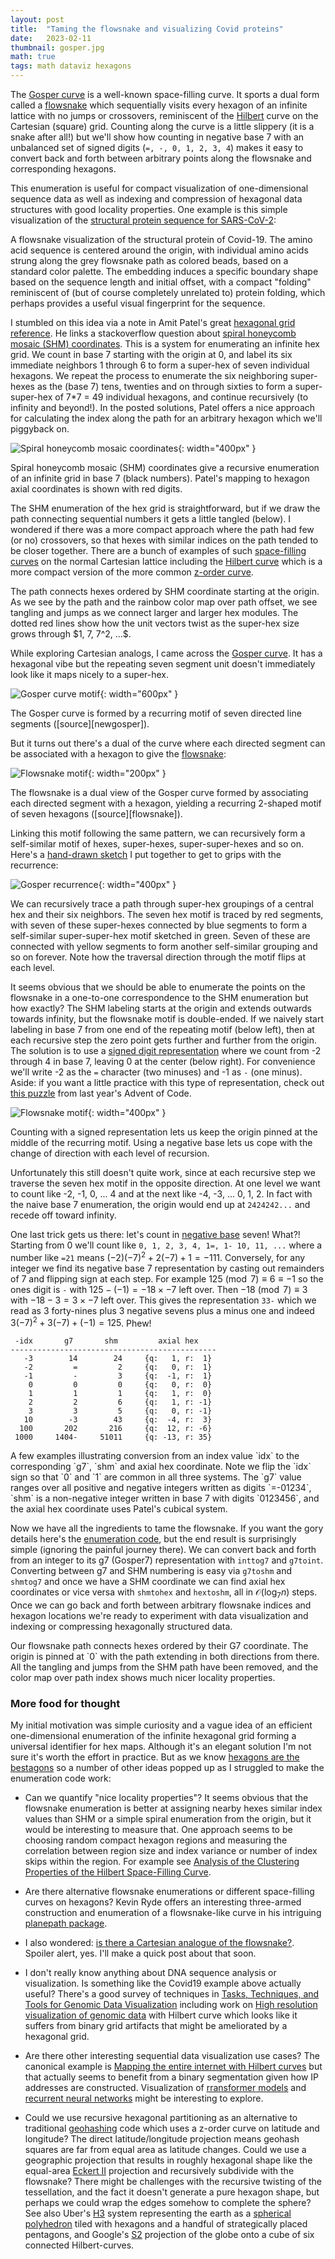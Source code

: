 ```yaml
---
layout: post
title:  "Taming the flowsnake and visualizing Covid proteins"
date:   2023-02-11
thumbnail: gosper.jpg
math: true
tags: math dataviz hexagons
---
```


<!-- markdownlint-disable MD033 -->

The [Gosper curve][gosperwiki] is a well-known space-filling curve.
It sports a dual form called a [flowsnake][flowsnake] which sequentially visits
every hexagon of an infinite lattice with no jumps or crossovers,
reminiscent of the [Hilbert][hilbert] curve on the Cartesian (square) grid.
Counting along the curve is a little slippery (it is a snake after all!)
but we'll show how counting in negative base 7 with an
unbalanced set of signed digits (`=, -, 0, 1, 2, 3, 4`)
makes it easy to convert back and forth between arbitrary points along the flowsnake
and corresponding hexagons.

[gosperwiki]: https://en.wikipedia.org/wiki/Gosper_curve
[flowsnake]: https://larryriddle.agnesscott.org/ifs/ksnow/flowsnake.htm
[hilbert]: https://en.wikipedia.org/wiki/Hilbert_curve

This enumeration is useful for compact visualization of one-dimensional sequence data
as well as indexing and compression of hexagonal data structures with good locality properties.
One example is this simple visualization of the [structural protein sequence for SARS-CoV-2][sarscov2]:

[sarscov2]: https://www.ncbi.nlm.nih.gov/nuccore/MN908947.3

<div id="covid19">
</div>
<div class=caption markdown=1>
A flowsnake visualization of the structural protein of Covid-19.
The amino acid sequence is centered around the origin,
with individual amino acids strung along the grey flowsnake path as colored beads,
based on a standard color palette.
The embedding induces a specific boundary shape based on the sequence length and initial offset,
with a compact "folding" reminiscent of (but of course completely unrelated to) protein folding,
which perhaps provides a useful visual fingerprint for the sequence.
</div>

<style>
    svg {
        display: block;
        margin: 0 auto;
    }
    #covid19 svg {
        margin: -50px 0;
    }
    text {
        stroke: none;
        fill: #333;
        font: 0.6px sans-serif;
        text-anchor: middle;
    }
    circle {
        stroke: none;
    }
    path {
        vector-effect: non-scaling-stroke;
        fill: none;
    }
    .twist {
        stroke-width: 2px;
        stroke: red;
        stroke-dasharray: 5 3;
        opacity: 75%;
    }
    .seq {
        stroke-width: 4px;
        stroke: white;
        opacity: 50%;
    }
</style>
<script src="https://d3js.org/d3.v7.min.js"></script>
<script type="module">
import {sqrt3, shmtohex, g7toshm, inttog7, hexcenter, hexboundary} from '/assets/js/flowsnake.js';
const
    // Amino acid color scheme inspired by https://www.bioinformatics.nl/~berndb/aacolour.html
    aminoColor = {
        A: 'limegreen',
        G: 'limegreen',
        C: 'olive',
        D: 'darkgreen',
        E: 'darkgreen',
        N: 'darkgreen',
        Q: 'darkgreen',
        I: 'royalblue',
        L: 'royalblue',
        M: 'royalblue',
        V: 'royalblue',
        F: 'mediumpurple',
        W: 'mediumpurple',
        Y: 'mediumpurple',
        H: 'mediumblue',
        K: 'orange',
        R: 'orange',
        P: 'hotpink',
        S: 'red',
        T: 'red',
        B: 'grey',
        Z: 'grey',
        X: 'grey',
        STOP: 'grey',
        START: 'grey',
    },
    // Covid 19 structural protein sequence data from https://www.ncbi.nlm.nih.gov/nuccore/MN908947.3
    covid19seq=`
        MFVFLVLLPLVSSQCVNLTTRTQLPPAYTNSFTRGVYYPDKVFR
        SSVLHSTQDLFLPFFSNVTWFHAIHVSGTNGTKRFDNPVLPFNDGVYFASTEKSNIIR
        GWIFGTTLDSKTQSLLIVNNATNVVIKVCEFQFCNDPFLGVYYHKNNKSWMESEFRVY
        SSANNCTFEYVSQPFLMDLEGKQGNFKNLREFVFKNIDGYFKIYSKHTPINLVRDLPQ
        GFSALEPLVDLPIGINITRFQTLLALHRSYLTPGDSSSGWTAGAAAYYVGYLQPRTFL
        LKYNENGTITDAVDCALDPLSETKCTLKSFTVEKGIYQTSNFRVQPTESIVRFPNITN
        LCPFGEVFNATRFASVYAWNRKRISNCVADYSVLYNSASFSTFKCYGVSPTKLNDLCF
        TNVYADSFVIRGDEVRQIAPGQTGKIADYNYKLPDDFTGCVIAWNSNNLDSKVGGNYN
        YLYRLFRKSNLKPFERDISTEIYQAGSTPCNGVEGFNCYFPLQSYGFQPTNGVGYQPY
        RVVVLSFELLHAPATVCGPKKSTNLVKNKCVNFNFNGLTGTGVLTESNKKFLPFQQFG
        RDIADTTDAVRDPQTLEILDITPCSFGGVSVITPGTNTSNQVAVLYQDVNCTEVPVAI
        HADQLTPTWRVYSTGSNVFQTRAGCLIGAEHVNNSYECDIPIGAGICASYQTQTNSPR
        RARSVASQSIIAYTMSLGAENSVAYSNNSIAIPTNFTISVTTEILPVSMTKTSVDCTM
        YICGDSTECSNLLLQYGSFCTQLNRALTGIAVEQDKNTQEVFAQVKQIYKTPPIKDFG
        GFNFSQILPDPSKPSKRSFIEDLLFNKVTLADAGFIKQYGDCLGDIAARDLICAQKFN
        GLTVLPPLLTDEMIAQYTSALLAGTITSGWTFGAGAALQIPFAMQMAYRFNGIGVTQN
        VLYENQKLIANQFNSAIGKIQDSLSSTASALGKLQDVVNQNAQALNTLVKQLSSNFGA
        ISSVLNDILSRLDKVEAEVQIDRLITGRLQSLQTYVTQQLIRAAEIRASANLAATKMS
        ECVLGQSKRVDFCGKGYHLMSFPQSAPHGVVFLHVTYVPAQEKNFTTAPAICHDGKAH
        FPREGVFVSNGTHWFVTQRNFYEPQIITTDNTFVSGNCDVVIGIVNNTVYDPLQPELD
        SFKEELDKYFKNHTSPDVDLGDISGINASVVNIQKEIDRLNEVAKNLNESLIDLQELG
        KYEQYIKWPWYIWLGFIAGLIAIVMVTIMLCCMTSCCSCLKGCCSCGSCCKFDEDDSE
        PVLKGVKLHYT`.trim().replace(/\s+/g, ''),
    // show half the sequence on each side of the origin
    start = -Math.floor(covid19seq.length/2),
    vs = covid19seq.split(''),
    ps = vs.map((_, i) => hexcenter(shmtohex(g7toshm(inttog7(start+i))))),
    scale = 1.1*Math.max(...ps.map(p => Math.max(Math.abs(p.x), Math.abs(p.y)))),
    svg = d3.select('#covid19')
        .append('svg')
        .attr('width', 800)
        .attr('height', 600)
        .attr('viewBox', `-${scale} -${scale/2} ${2*scale} ${2*scale*3/4}`);
// display a line tracing the flowsnake enumeration of the amino acid sequence
svg.append('path')
    .attr('class', 'seq')
    .attr('d', d3.line(d => d.x, d => d.y)(ps));
// string circular beads along the flowsnake based on amino acid color
svg.append('g')
    .selectAll('circle')
    .data(ps)
    .join('circle')
    .attr('cx', d => d.x)
    .attr('cy', d => d.y)
    .attr('r', 1/sqrt3)
    .style('fill', (_, i) => aminoColor[vs[i]]);
</script>

I stumbled on this idea via a note in
Amit Patel's great [hexagonal grid reference][hexref].
He links a stackoverflow question about [spiral honeycomb mosaic (SHM) coordinates][shmq].
This is a system for enumerating an infinite hex grid.
We count in base 7 starting with the origin at 0,
and label its six immediate neighbors 1 through 6
to form a super-hex of seven individual hexagons.
We repeat the process to enumerate the six neighboring super-hexes
as the (base 7) tens, twenties and on through sixties
to form a super-super-hex of 7*7 = 49 individual hexagons,
and continue recursively (to infinity and beyond!).
In the posted solutions, Patel offers a nice approach for calculating the
index along the path for an arbitrary hexagon which we'll piggyback on.

![Spiral honeycomb mosaic coordinates](/assets/img/shm.png){: width="400px" }
<div class=caption markdown=1>
Spiral honeycomb mosaic (SHM) coordinates give a recursive enumeration of an infinite grid in base 7 (black numbers).  Patel's mapping to hexagon axial coordinates is shown with red digits.
</div>

[hexref]: https://www.redblobgames.com/grids/hexagons/
[shmq]: https://gamedev.stackexchange.com/questions/71785/converting-between-spiral-honeycomb-mosaic-and-axial-hex-coordinates

The SHM enumeration of the hex grid is straightforward,
but if we draw the path connecting sequential numbers
it gets a little tangled (below).
I wondered if there was a more compact approach where the
path had few (or no) crossovers, so that hexes with similar indices
on the path tended to be closer together.
There are a bunch of examples of such [space-filling curves][sfc] on the
normal Cartesian lattice including the [Hilbert curve][hilbert]
which is a more compact version of the more common [z-order curve][zorder].

<div id="shmpath"></div>
<div class=caption markdown=1>
The path connects hexes ordered by SHM coordinate starting at the origin.
As we see by the path and the rainbow color map over path offset,
we see tangling and jumps as we connect larger and larger hex modules.
The dotted red lines show how the unit vectors twist as the super-hex size
grows through $1, 7, 7^2, ...$.
</div>

<script type="module">
import {sqrt3, shmtohex, g7toshm, inttog7, hexcenter, hexboundary} from '/assets/js/flowsnake.js';
import {turboRGB} from '/assets/js/turbocmap.js';

const
    start = 0,
    end = parseInt('1000', 7),
    hs = [...Array(end).keys()].map(i => shmtohex(i)),
    ps = hs.map(h => hexcenter(h)),
    scale = 1.2*Math.max(...ps.map(p => Math.max(Math.abs(p.x), Math.abs(p.y)))),
    svg = d3.select('#shmpath')
        .append('svg')
        .attr('width', 600)
        .attr('height', 600)
        .attr('viewBox', `-${scale} -${scale} ${2*scale} ${2*scale}`),
    line = d3.line(d => d.x, d => d.y),
    ohex = line(hexboundary({q: 0, r: 0}))+'Z',
    color = i => turboRGB(i/end),
    gs = svg.append('g')
        .selectAll('g')
        .data(ps)
        .join('g')
        .attr('class', 'hex')
        .attr('transform', p => `translate(${p.x}, ${p.y})`);

gs.append('path')
    .attr('d', ohex)
    .style('fill', (_, i) => color(i));
gs.append('text')
    .attr('dy', 0.6)
    .text((_, i) => i.toString(7))

svg.append('path')
    .attr('class', 'seq')
    .attr('d', line(ps));

svg.append('g')
    .attr('class', 'twist')
    .selectAll('path')
    .data([1, 7, 7*7])
    .join('path')
    .attr('d', d => line([{x: 0, y: 0}, hexcenter(shmtohex(d))]));
</script>

[sfc]: https://en.wikipedia.org/wiki/Space-filling_curve
[zorder]: https://en.wikipedia.org/wiki/Z-order_curve

While exploring Cartesian analogs, I came across the [Gosper curve][gosperwiki].
It has a hexagonal vibe but the repeating seven segment unit doesn't
immediately look like it maps nicely to a super-hex.

![Gosper curve motif](/assets/img/gosper-motif.jpg){: width="600px" }
<div class=caption markdown=1>
The Gosper curve is formed by a recurring motif of seven directed line segments ([source][newgosper]).
</div>

But it turns out there's a dual of the curve where each directed segment
can be associated with a hexagon to give the [flowsnake][flowsnake]:

![Flowsnake motif](/assets/img/flowsnake-motif.png){: width="200px" }
<div class=caption markdown=1>
The flowsnake is a dual view of the Gosper curve formed by
associating each directed segment with a hexagon,
yielding a recurring 2-shaped motif of seven hexagons ([source][flowsnake]).
</div>

[newgosper]: https://larryriddle.agnesscott.org/ifs/ksnow/flowsnake/new%20gosper%20space%20filling%20curves.pdf

Linking this motif following the same pattern, we
can recursively form a self-similar motif of hexes, super-hexes,
super-super-hexes and so on.
Here's a [hand-drawn sketch][gdraw] I put together to get to grips with the
recurrence:

[gdraw]: https://docs.google.com/drawings/d/1BH0VvdQjRt5qgwa20-JHuT2fY8ksMi4vNHfFiUQm1vY/edit

![Gosper recurrence](/assets/img/gosper-recur.jpg){: width="400px" }
<div class=caption markdown=1>
We can recursively trace a path through super-hex groupings of a central hex and their six neighbors.
The seven hex motif is traced by red segments, with seven of these super-hexes connected by blue segments to form a self-similar super-super-hex motif sketched in green.
Seven of these are connected with yellow segments to form another self-similar grouping and so on forever.
Note how the traversal direction through the motif flips at each level.
</div>

It seems obvious that we should be able to enumerate the points on the flowsnake
in a one-to-one correspondence to the SHM enumeration but how exactly?
The SHM labeling starts at the origin and extends outwards towards infinity,
but the flowsnake motif is double-ended.
If we naively start labeling in base 7 from one end of the repeating motif (below left),
then at each recursive step the zero point gets further and further from the origin.
The solution is to use a [signed digit representation][signeddigits]
where we count from -2 through 4 in base 7, leaving 0 at the center (below right).
For convenience
we'll write -2 as the `=` character (two minuses) and -1 as `-` (one minus).
Aside: if you want a little practice with this type of representation,
check out [this puzzle][aoc2225] from last year's Advent of Code.

[signeddigits]: https://en.wikipedia.org/wiki/Signed-digit_representation
[aoc2225]: https://adventofcode.com/2022/day/25

![Flowsnake motif](/assets/img/flowsnake-counting.png){: width="400px" }
<div class=caption markdown=1>
Counting with a signed representation lets us keep the origin pinned at the middle of the recurring
motif.  Using a negative base lets us cope with the change of direction with each level of recursion.
</div>

Unfortunately this still doesn't quite work,
since at each recursive step we traverse the seven hex motif
in the opposite direction.
At one level we want to count like -2, -1, 0, ... 4 and at the next like
-4, -3, ... 0, 1, 2.
In fact with the naive base 7 enumeration, the origin would end up at `2424242...` and recede off toward infinity.

One last trick gets us there: let's count in [negative base][negativebase] seven!
What?!  Starting from 0 we'll count like `0, 1, 2, 3, 4, 1=, 1- 10, 11, ...`
where a number like `=21` means $(-2)(-7)^2 + 2(-7) + 1 = -111$.
Conversely, for any integer we find its negative base 7 representation
by casting out remainders of 7 and flipping sign at each step.
For example $125 \pmod 7 \equiv 6 \equiv -1$ so the ones digit is `-`
with $125 - (-1) = -18 \times -7$ left over.
Then $-18 \pmod 7 \equiv 3$ with $-18 - 3 = 3 \times -7$ left over.
This gives the representation `33-`
which we read as 3 forty-nines plus 3 negative sevens plus a minus one
and indeed $3 (-7)^2 + 3 (-7) + (-1) = 125$.
Phew!

[negativebase]: https://en.wikipedia.org/wiki/Negative_base

<!--
[-3, -2, -1, 0, 1, 2, 3, 10, 100, 1000].forEach(i => {
    const g7 = inttog7(-i),
        shm = g7toshm(g7),
        hex = shmtohex(shm);
    console.log(i, g7, shm.toString(7), hex);
});
-->
```plaintext
 -idx       g7       shm         axial hex
----------------------------------------------
   -3        14        24     {q:   1, r:  1}
   -2         =         2     {q:   0, r:  1}
   -1         -         3     {q:  -1, r:  1}
    0         0         0     {q:   0, r:  0}
    1         1         1     {q:   1, r:  0}
    2         2         6     {q:   1, r: -1}
    3         3         5     {q:   0, r: -1}
   10        -3        43     {q:  -4, r:  3}
  100       202       216     {q:  12, r: -6}
 1000     1404-     51011     {q: -13, r: 35}
```

<div class=caption markdown=1>
A few examples illustrating conversion from an index value `idx` to the corresponding
`g7`, `shm` and axial hex coordinate.
Note we flip the `idx` sign so that `0` and `1` are common in all three systems.
The `g7` value ranges over all positive and negative integers written as digits `=-01234`,
`shm` is a non-negative integer written in base 7 with digits `0123456`,
and the axial hex coordinate uses Patel's cubical system.
</div>

Now we have all the ingredients to tame the flowsnake.
If you want the gory details here's the [enumeration code][enumcode],
but the end result is surprisingly simple (ignoring the painful journey there).
We can convert back and forth from an integer to its g7 (Gosper7) representation
with `inttog7` and `g7toint`.
Converting between g7 and SHM numbering is easy via `g7toshm` and `shmtog7`
and once we have a SHM coordinate we can find axial hex coordinates or vice versa
with `shmtohex` and `hextoshm`, all in $\mathcal{O}(\log_7 n)$ steps.
Once we can go back and forth between arbitrary flowsnake indices and hexagon locations
we're ready to experiment with data visualization and indexing or compressing
hexagonally structured data.

[enumcode]: https://gist.github.com/patricksurry/98faca3de0da1bc75d571a90f7ba3a34#file-flowsnake-ts

<div id="g7path"></div>
<div class=caption markdown=1>
Our flowsnake path connects hexes ordered by their G7 coordinate.
The origin is pinned at `0` with the path extending in both directions from there.
All the tangling and jumps from the SHM path have been removed,
and the color map over path index shows much nicer locality properties.
</div>

<script type="module">
import {sqrt3, shmtohex, g7toshm, inttog7, hexcenter, hexboundary} from '/assets/js/flowsnake.js';
import {turboRGB} from '/assets/js/turbocmap.js';

const
    start = parseInt('-424', 7),
    end = parseInt('242', 7),
    hs = [...Array(end-start+1).keys()].map(i => shmtohex(g7toshm(inttog7(start+i)))),
    ps = hs.map(h => hexcenter(h)),
    scale = 1.2*Math.max(...ps.map(p => Math.max(Math.abs(p.x), Math.abs(p.y)))),
    svg = d3.select('#g7path')
        .append('svg')
        .attr('width', 600)
        .attr('height', 600)
        .attr('viewBox', `-${scale} -${scale} ${2*scale} ${2*scale}`),
    line = d3.line(d => d.x, d => d.y),
    ohex = line(hexboundary({q: 0, r: 0}))+'Z',
    color = i => turboRGB(i/ps.length),
    gs = svg.append('g')
        .selectAll('g')
        .data(ps)
        .join('g')
        .attr('class', 'hex')
        .attr('transform', p => `translate(${p.x}, ${p.y})`);

gs.append('path')
    .attr('d', ohex)
    .style('fill', (_, i) => color(i));
gs.append('text')
    .attr('dy', 0.6)
    .text((_, i) => inttog7(start+i))

svg.append('path')
    .attr('class', 'seq')
    .attr('d', line(ps));
</script>

<h3>More food for thought</h3>

My initial motivation was simple curiosity and a vague idea of
an efficient one-dimensional
enumeration of the infinite hexagonal grid
forming a
universal identifier for hex maps.
Although it's an elegant solution I'm not sure it's worth the effort in practice.
But as we know [hexagons are the bestagons][bestagons] so a number of other ideas
popped up as I struggled to make the enumeration code work:

[bestagons]: https://www.youtube.com/watch?v=thOifuHs6eY

- Can we quantify "nice locality properties"?
    It seems obvious that the flowsnake enumeration is better at assigning
    nearby hexes similar index values than SHM or a simple
    spiral enumeration from the origin, but it would be interesting to measure that.
    One approach seems to be choosing random compact hexagon regions
    and measuring the correlation between region size and index variance or number of index skips
    within the region.
    For example see [Analysis of the Clustering Properties of the Hilbert Space-Filling Curve][clustering].

[clustering]: https://www.cs.cmu.edu/~christos/PUBLICATIONS/ieee-tkde-hilbert.pdf

- Are there alternative flowsnake enumerations or different space-filling curves on hexagons?
    Kevin Ryde
    offers an interesting three-armed construction and enumeration
    of a flowsnake-like curve in his intriguing [planepath package][planepath].

[planepath]: https://metacpan.org/pod/Math::PlanePath::FlowsnakeCentres

- I also wondered: [is there a Cartesian analogue of the flowsnake?][analogue].
    Spoiler alert, yes.  I'll make a quick post about that soon.

[analogue]: https://math.stackexchange.com/questions/4638713/is-there-an-analogue-of-the-gosper-flowsnake-on-the-cartesian-lattice

- I don't really know anything about DNA sequence analysis or visualization.
    Is something like the Covid19 example above actually useful?
    There's a good survey of techniques in
    [Tasks, Techniques, and Tools for Genomic Data Visualization][genomicviz]
    including work on [High resolution visualization of genomic data][genomichilbert]
    with Hilbert curve which looks like it suffers from binary grid artifacts that
    might be ameliorated by a hexagonal grid.

[genomicviz]: https://arxiv.org/pdf/1905.02853.pdf
[genomichilbert]: https://github.com/jokergoo/HilbertCurve

- Are there other interesting sequential data visualization use cases?
    The canonical example is
    [Mapping the entire internet with Hilbert curves][internethilbert]
    but that actually seems to benefit from a binary segmentation given how
    IP addresses are constructed.
    Visualization of [rransformer models][transformers]
    and [recurrent neural networks][rnns] might be interesting to explore.

[internethilbert]: https://blog.benjojo.co.uk/post/scan-ping-the-internet-hilbert-curve
[transformers]: https://en.wikipedia.org/wiki/Transformer_(machine_learning_model)
[rnns]: https://en.wikipedia.org/wiki/Recurrent_neural_network

- Could we use recursive hexagonal partitioning as an alternative to
    traditional [geohashing][geohash] code which uses a z-order curve on latitude and longitude?
    The direct latitude/longitude projection means geohash squares are
    far from equal area as latitude changes.
    Could we use a geographic projection that results in roughly hexagonal shape
    like the equal-area [Eckert II][eckert2] projection and
    recursively subdivide with the flowsnake?
    There might be challenges with the recursive twisting of the tessellation, and
    the fact it doesn't generate a pure hexagon shape, but perhaps we could
    wrap the edges somehow to complete the sphere?
    See also Uber's [H3][H3] system representing the earth as a [spherical polyhedron][sphericalpoly] tiled with hexagons and a handful of strategically placed pentagons,
    and Google's [S2][S2] projection of the globe onto a cube of six connected Hilbert-curves.

[geohash]: https://en.wikipedia.org/wiki/Geohash
[eckert2]: https://en.wikipedia.org/wiki/Eckert_II_projection
[H3]: https://www.uber.com/en-CA/blog/h3/
[sphericalpoly]: https://en.wikipedia.org/wiki/Spherical_polyhedron
[S2]: https://s2geometry.io/resources/earthcube
